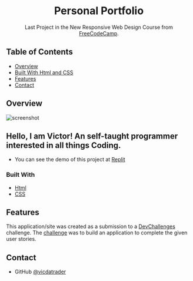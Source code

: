 <!-- Please update value in the {}  -->

<h1 align="center">Personal Portfolio</h1>

<div align="center">
   Last Project in the New Responsive Web Design Course from <a href="https://www.freecodecamp.org/learn/2022/responsive-web-design" target="_blank">FreeCodeCamp</a>.
</div>

<!-- TABLE OF CONTENTS -->

## Table of Contents

- [Overview](#overview)
- [Built With Html and CSS](#built-with)
- [Features](#features)
- [Contact](#contact)

<!-- OVERVIEW -->

## Overview

![screenshot](https://drive.google.com/uc?export=view&id=15GoBYyFX5nES8i2E5spVcS7yDWkF95Zj)

<h2>Hello, I am Victor! An self-taught programmer interested in all things Coding.</h2>

- You can see the demo of this project at <a href="https://personal-portfolio.victorike2.repl.co/" target="_blank">Replit</a>

### Built With

<!-- This section should list any major frameworks that you built your project using. Here are a few examples.-->

- [Html](https://html.spec.whatwg.org/)
- [CSS](https://www.w3schools.com/css/default.asp)

## Features

<!-- List the features of your application or follow the template. Don't share the figma file here :) -->

This application/site was created as a submission to a [DevChallenges](https://devchallenges.io/challenges) challenge. The [challenge](https://devchallenges.io/challenges/wBunSb7FPrIepJZAg0sY) was to build an application to complete the given user stories.

## Contact

- GitHub [@vicdatrader](https://github.com/GloBoiVic)
